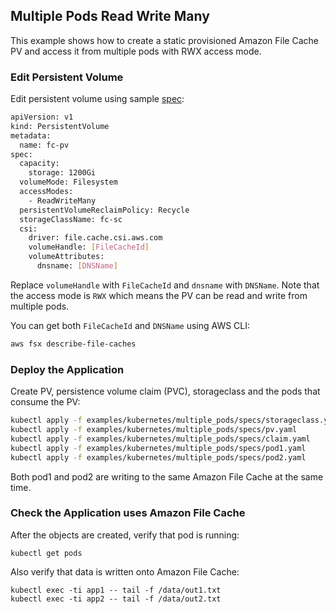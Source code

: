 ## Multiple Pods Read Write Many
This example shows how to create a static provisioned Amazon File Cache PV and access it from multiple pods with RWX access mode.

### Edit Persistent Volume
Edit persistent volume using sample [spec](./spec/pv.yaml):
```sh
apiVersion: v1
kind: PersistentVolume
metadata:
  name: fc-pv
spec:
  capacity:
    storage: 1200Gi
  volumeMode: Filesystem
  accessModes:
    - ReadWriteMany
  persistentVolumeReclaimPolicy: Recycle
  storageClassName: fc-sc
  csi:
    driver: file.cache.csi.aws.com
    volumeHandle: [FileCacheId]
    volumeAttributes:
      dnsname: [DNSName] 
```
Replace `volumeHandle` with `FileCacheId` and `dnsname` with `DNSName`. Note that the access mode is `RWX` which means the PV can be read and write from multiple pods.

You can get both `FileCacheId` and `DNSName` using AWS CLI:

```sh
aws fsx describe-file-caches
```

### Deploy the Application
Create PV, persistence volume claim (PVC), storageclass and the pods that consume the PV:
```sh
kubectl apply -f examples/kubernetes/multiple_pods/specs/storageclass.yaml
kubectl apply -f examples/kubernetes/multiple_pods/specs/pv.yaml
kubectl apply -f examples/kubernetes/multiple_pods/specs/claim.yaml
kubectl apply -f examples/kubernetes/multiple_pods/specs/pod1.yaml
kubectl apply -f examples/kubernetes/multiple_pods/specs/pod2.yaml
```

Both pod1 and pod2 are writing to the same Amazon File Cache at the same time.

### Check the Application uses Amazon File Cache
After the objects are created, verify that pod is running:

```
kubectl get pods
```

Also verify that data is written onto Amazon File Cache:

```
kubectl exec -ti app1 -- tail -f /data/out1.txt
kubectl exec -ti app2 -- tail -f /data/out2.txt
```
